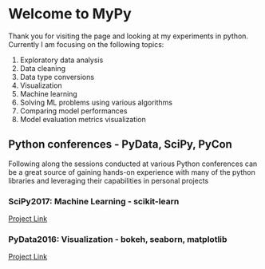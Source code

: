 # Welcome to MyPy
Thank you for visiting the page and looking at my experiments in python. Currently I am focusing on the following topics:
1. Exploratory data analysis
 1. Data cleaning
 2. Data type conversions
 3. Visualization
2. Machine learning
 1. Solving ML problems using various algorithms
 2. Comparing model performances
 3. Model evaluation metrics visualization
  
## Python conferences - PyData, SciPy, PyCon
Following along the sessions conducted at various Python conferences can be a great source of gaining hands-on experience with many of the python libraries and leveraging their capabilities in personal projects

### SciPy2017: Machine Learning - scikit-learn
[Project Link](scipy2017_sklearn)

### PyData2016: Visualization - bokeh, seaborn, matplotlib
[Project Link](Bokeh_pydata2016)

